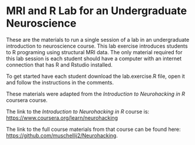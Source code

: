 # MRI and R Lab for an Undergraduate Neuroscience

These are the materials to run a single session of a lab in an undergraduate introduction to neuroscience course. This lab exercise introduces students to R programing using structural MRI data. The only material required for this lab session is each student should have a computer with an internet connection that has R and Rstudio installed.

To get started have each student download the lab.exercise.R file, open it and follow the instructions in the comments. 

These materials were adapted from the *Introduction to Neurohacking in R* coursera course. 

The link to the *Introduction to Neurohacking in R* course is: https://www.coursera.org/learn/neurohacking

The link to the full course materials from that course can be found here: https://github.com/muschellij2/Neurohacking.
